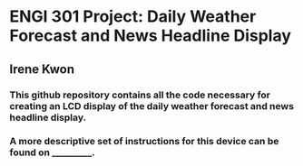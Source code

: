 # ENGI 301 Project: Daily Weather Forecast and News Headline Display
## Irene Kwon 

### This github repository contains all the code necessary for creating an LCD display of the daily weather forecast and news headline display.
### A more descriptive set of instructions for this device can be found on _________.
